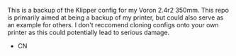 This is a backup of the Klipper config for my Voron 2.4r2 350mm. This repo is primarily aimed at being a backup of my printer, but could also serve as an example for others. I don't reccomend cloning configs onto your own printer as this
could potentially lead to serious damage.

- CN